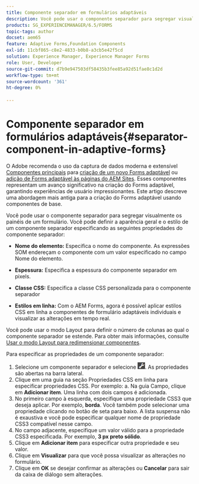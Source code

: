```yaml
---
title: Componente separador em formulários adaptáveis
description: Você pode usar o componente separador para segregar visualmente seções de um formulário.
products: SG_EXPERIENCEMANAGER/6.5/FORMS
topic-tags: author
docset: aem65
feature: Adaptive Forms,Foundation Components
exl-id: 11cbf865-c8e2-4833-b0b8-a3cb5e42f5cd
solution: Experience Manager, Experience Manager Forms
role: User, Developer
source-git-commit: d7b9e947503df58435b3fee85a92d51fae8c1d2d
workflow-type: tm+mt
source-wordcount: '361'
ht-degree: 0%

---
```


# Componente separador em formulários adaptáveis{#separator-component-in-adaptive-forms}

<span class="preview"> O Adobe recomenda o uso da captura de dados moderna e extensível [Componentes principais](https://experienceleague.adobe.com/docs/experience-manager-core-components/using/adaptive-forms/introduction.html?lang=pt-BR) para [criação de um novo Forms adaptável](/help/forms/using/create-an-adaptive-form-core-components.md) ou [adição de Forms adaptável às páginas do AEM Sites](/help/forms/using/create-or-add-an-adaptive-form-to-aem-sites-page.md). Esses componentes representam um avanço significativo na criação do Forms adaptável, garantindo experiências de usuário impressionantes. Este artigo descreve uma abordagem mais antiga para a criação do Forms adaptável usando componentes de base. </span>

Você pode usar o componente separador para segregar visualmente os painéis de um formulário. Você pode definir a aparência geral e o estilo de um componente separador especificando as seguintes propriedades do componente separador:

* **Nome do elemento:** Especifica o nome do componente. As expressões SOM endereçam o componente com um valor especificado no campo Nome do elemento.
* **Espessura:** Especifica a espessura do componente separador em pixels.

* **Classe CSS:** Especifica a classe CSS personalizada para o componente separador

* **Estilos em linha:** Com o AEM Forms, agora é possível aplicar estilos CSS em linha a componentes de formulário adaptáveis individuais e visualizar as alterações em tempo real.

Você pode usar o modo Layout para definir o número de colunas ao qual o componente separador se estende. Para obter mais informações, consulte [Usar o modo Layout para redimensionar componentes](../../forms/using/resize-using-layout-mode.md).

Para especificar as propriedades de um componente separador:

1. Selecione um componente separador e selecione ![cmppr](assets/cmppr.png). As propriedades são abertas na barra lateral.
1. Clique em uma guia na seção Propriedades CSS em linha para especificar propriedades CSS. Por exemplo: a. Na guia Campo, clique em **Adicionar item**. Uma linha com dois campos é adicionada.
1. No primeiro campo à esquerda, especifique uma propriedade CSS3 que deseja aplicar. Por exemplo, **borda**. Você também pode selecionar uma propriedade clicando no botão de seta para baixo. A lista suspensa não é exaustiva e você pode especificar qualquer nome de propriedade CSS3 compatível nesse campo.
1. No campo adjacente, especifique um valor válido para a propriedade CSS3 especificada. Por exemplo, **3 px preto sólido**.
1. Clique em **Adicionar item** para especificar outra propriedade e seu valor.
1. Clique em **Visualizar** para que você possa visualizar as alterações no formulário.
1. Clique em **OK** se desejar confirmar as alterações ou **Cancelar** para sair da caixa de diálogo sem alterações.
